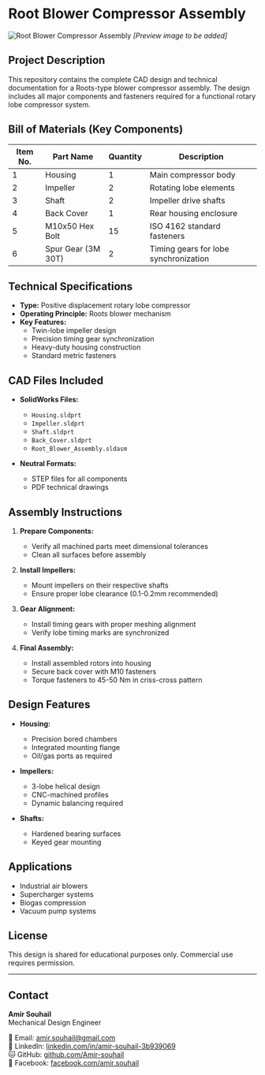 # Root Blower Compressor Assembly

![Root Blower Compressor Assembly](Root_Blower_Compressor_Assembly.png) *[Preview image to be added]*

## Project Description
This repository contains the complete CAD design and technical documentation for a Roots-type blower compressor assembly. The design includes all major components and fasteners required for a functional rotary lobe compressor system.

## Bill of Materials (Key Components)

| Item No. | Part Name             | Quantity | Description                           |
|----------|-----------------------|----------|---------------------------------------|
| 1        | Housing               | 1        | Main compressor body                  |
| 2        | Impeller              | 2        | Rotating lobe elements                |
| 3        | Shaft                 | 2        | Impeller drive shafts                 |
| 4        | Back Cover            | 1        | Rear housing enclosure                |
| 5        | M10x50 Hex Bolt       | 15       | ISO 4162 standard fasteners           |
| 6        | Spur Gear (3M 30T)    | 2        | Timing gears for lobe synchronization |

## Technical Specifications

- **Type:** Positive displacement rotary lobe compressor
- **Operating Principle:** Roots blower mechanism
- **Key Features:**
  - Twin-lobe impeller design
  - Precision timing gear synchronization
  - Heavy-duty housing construction
  - Standard metric fasteners

## CAD Files Included

- **SolidWorks Files:**
  - `Housing.sldprt`
  - `Impeller.sldprt`
  - `Shaft.sldprt`
  - `Back_Cover.sldprt`
  - `Root_Blower_Assembly.sldasm`

- **Neutral Formats:**
  - STEP files for all components
  - PDF technical drawings

## Assembly Instructions

1. **Prepare Components:**
   - Verify all machined parts meet dimensional tolerances
   - Clean all surfaces before assembly

2. **Install Impellers:**
   - Mount impellers on their respective shafts
   - Ensure proper lobe clearance (0.1-0.2mm recommended)

3. **Gear Alignment:**
   - Install timing gears with proper meshing alignment
   - Verify lobe timing marks are synchronized

4. **Final Assembly:**
   - Install assembled rotors into housing
   - Secure back cover with M10 fasteners
   - Torque fasteners to 45-50 Nm in criss-cross pattern

## Design Features

- **Housing:**
  - Precision bored chambers
  - Integrated mounting flange
  - Oil/gas ports as required

- **Impellers:**
  - 3-lobe helical design
  - CNC-machined profiles
  - Dynamic balancing required

- **Shafts:**
  - Hardened bearing surfaces
  - Keyed gear mounting

## Applications

- Industrial air blowers
- Supercharger systems
- Biogas compression
- Vacuum pump systems

## License
This design is shared for educational purposes only. Commercial use requires permission.

---

## Contact
**Amir Souhail**  
Mechanical Design Engineer  

📧 Email: [amir.souhail@gmail.com](mailto:amir.souhail@gmail.com)  
💼 LinkedIn: [linkedin.com/in/amir-souhail-3b939069](https://www.linkedin.com/in/amir-souhail-3b939069/)  
🐱 GitHub: [github.com/Amir-souhail](https://github.com/Amir-souhail)  
📱 Facebook: [facebook.com/amir.souhail](https://www.facebook.com/amir.souhail)
